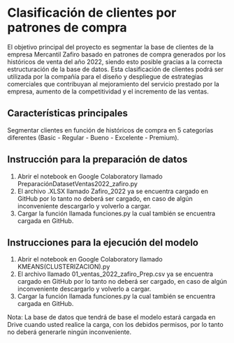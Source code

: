 # Clasificación de clientes por patrones de compra

El objetivo principal del proyecto es segmentar la base de clientes de la empresa Mercantil Zafiro basado en patrones de compra generados por los históricos de venta del año 2022, siendo esto posible gracias a la correcta estructuración de la base de datos. Esta clasificación de clientes podrá ser utilizada por la compañía para el diseño y despliegue de estrategias comerciales que contribuyan al mejoramiento del servicio prestado por la empresa, aumento de la competitividad y el incremento de las ventas.

## Características principales
Segmentar clientes en función de históricos de compra en 5 categorías diferentes (Basic - Regular - Bueno - Excelente - Premium).

## Instrucción para la preparación de datos

1. Abrir el notebook en Google Colaboratory llamado PreparaciónDatasetVentas2022_zafiro.py
2. El archivo .XLSX llamado Zafiro_2022 ya se encuentra cargado en GitHub por lo tanto no deberá ser cargado, en caso de algún inconveniente descargarlo y volverlo a cargar.
3. Cargar la función llamada funciones.py la cual también se encuentra cargada en GitHub. 

## Instrucciones para la ejecución del modelo
  
1. Abrir el notebook en Google Colaboratory llamado KMEANS(CLUSTERIZACION).py
2. El archivo llamado 01_ventas_2022_zafiro_Prep.csv ya se encuentra cargado en GitHub por lo tanto no deberá ser cargado, en caso de algún inconveniente descargarlo y volverlo a cargar.
3. Cargar la función llamada funciones.py la cual también se encuentra cargada en GitHub. 

Nota: La base de datos que tendrá de base el modelo estará cargada en Drive cuando usted realice la carga, con los debidos permisos, por lo tanto no deberá generarle ningún inconveniente.
